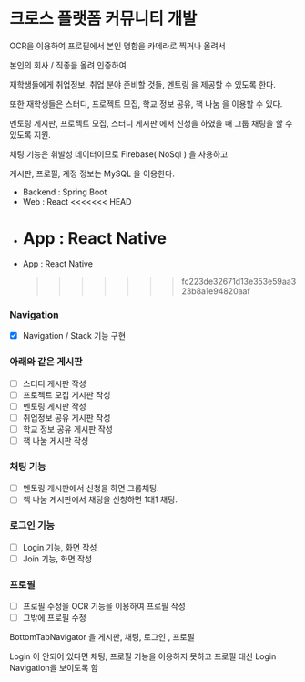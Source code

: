 # 크로스 플랫폼 커뮤니티 개발

OCR을 이용하여 프로필에서 본인 명함을 카메라로 찍거나 올려서

본인의 회사 / 직종을 올려 인증하여

재학생들에게 취업정보, 취업 분야 준비할 것들, 멘토링 을 제공할 수 있도록 한다.

또한 재학생들은 스터디, 프로젝트 모집, 학교 정보 공유, 책 나눔 을 이용할 수 있다.

멘토링 게시판, 프로젝트 모집, 스터디 게시판 에서 신청을 하였을 때 그룹 채팅을 할 수 있도록 지원.

채팅 기능은 휘발성 데이터이므로 Firebase( NoSql ) 을 사용하고

게시판, 프로필, 계정 정보는 MySQL 을 이용한다.

- Backend : Spring Boot
- Web : React
  <<<<<<< HEAD
- # App : React Native
- App : React Native
  > > > > > > > fc223de32671d13e353e59aa323b8a1e94820aaf

### Navigation

- [x] Navigation / Stack 기능 구현

### 아래와 같은 게시판

- [ ] 스터디 게시판 작성
- [ ] 프로젝트 모집 게시판 작성
- [ ] 멘토링 게시판 작성
- [ ] 취업정보 공유 게시판 작성
- [ ] 학교 정보 공유 게시판 작성
- [ ] 책 나눔 게시판 작성

### 채팅 기능

- [ ] 멘토링 게시판에서 신청을 하면 그룹채팅.
- [ ] 책 나눔 게시판에서 채팅을 신청하면 1대1 채팅.

### 로그인 기능

- [ ] Login 기능, 화면 작성
- [ ] Join 기능, 화면 작성

### 프로필

- [ ] 프로필 수정을 OCR 기능을 이용하여 프로필 작성
- [ ] 그밖에 프로필 수정

BottomTabNavigator 을 게시판, 채팅, 로그인 , 프로필

Login 이 안되어 있다면 채팅, 프로필 기능을 이용하지 못하고
프로필 대신 Login Navigation을 보이도록 함
